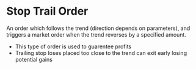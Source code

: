 # Stop Trail Order

An order which follows the trend (direction depends on parameters), and triggers a market order when the trend reverses by a specified amount.

* This type of order is used to guarentee profits
* Trailing stop loses placed too close to the trend can exit early losing potential gains
